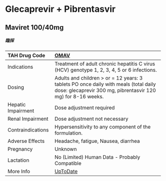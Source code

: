 # Glecaprevir + Pibrentasvir

## Maviret 100/40mg

##### 臨採

| TAH Drug Code      | [OMAV](https://www.tahsda.org.tw/drugs/hissearch.php?drug_code=OMAV)                                                                                |
|:-------------------|:----------------------------------------------------------------------------------------------------------------------------------------------------|
| Indications        | Treatment of adult chronic hepatitis C virus (HCV) genotype 1, 2, 3, 4, 5 or 6 infections.                                                          |
| Dosing             | Adults and children > or = 12 years: 3 tablets PO once daily with meals (total daily dose: glecaprevir 300 mg, pibrentasvir 120 mg) for 8-16 weeks. |
| Hepatic Impairment | Dose adjustment required                                                                                                                            |
| Renal Impairment   | Dose adjustment not necessary                                                                                                                       |
| Contraindications  | Hypersensitivity to any component of the formulation.                                                                                               |
| Adverse Effects    | Headache, fatigue, Nausea, diarrhea                                                                                                                 |
| Pregnancy          | Unknown                                                                                                                                             |
| Lactation          | No (Limited) Human Data - Probably Compatible                                                                                                       |
| More Info          | [UpToDate](https://www.uptodate.com/contents/glecaprevir-and-pibrentasvir-drug-information)                                                         |

